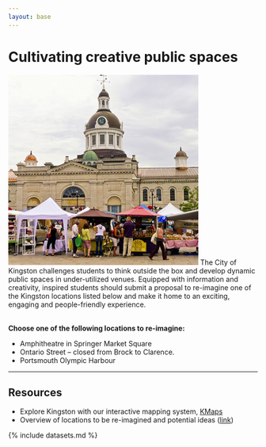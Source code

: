 ```yaml
---
layout: base
---
```


# Cultivating creative public spaces

<div class="row">
<span class="image left"><img src="images/square.jpg" alt="" /></span>
The City of Kingston challenges students to think outside the box 
and develop dynamic public spaces in under-utilized venues. 
Equipped with information and creativity, 
inspired students should submit a proposal 
to re-imagine one of the Kingston locations listed below and make it home to an exciting, 
engaging and people-friendly experience.
</div>
<br>

**Choose one of the following locations to re-imagine:**
* Amphitheatre in Springer Market Square
* Ontario Street – closed from Brock to Clarence. 
* Portsmouth Olympic Harbour

-------------------------------------------------

## Resources

* Explore Kingston with our interactive mapping system, 
[KMaps](https://www.cityofkingston.ca/explore/maps/kmaps)
* Overview of locations to be re-imagined and potential ideas ([link](https://www.dropbox.com/s/50i7imo76ffi3iu/Public%20Space.ppsx?dl=0))

{% include datasets.md %}
